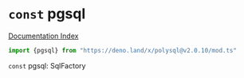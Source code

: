 # `const` pgsql

[Documentation Index](../README.md)

```ts
import {pgsql} from "https://deno.land/x/polysql@v2.0.10/mod.ts"
```

`const` pgsql: SqlFactory

